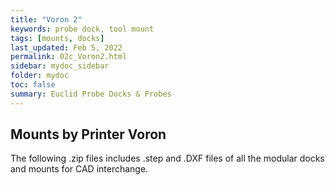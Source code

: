 ```yaml
---
title: "Voron 2"
keywords: probe dock, tool mount
tags: [mounts, docks]
last_updated: Feb 5, 2022
permalink: 02c_Voron2.html
sidebar: mydoc_sidebar
folder: mydoc
toc: false
summary: Euclid Probe Docks & Probes 
---
```


## Mounts by Printer Voron 

The following .zip files includes .step and .DXF files of all the modular docks and mounts for CAD interchange.